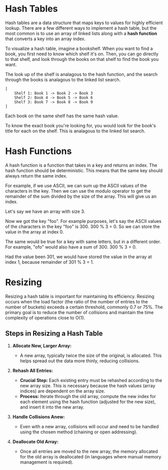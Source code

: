 # Hash Tables

Hash tables are a data structure that maps keys to values for highly efficient lookup. There are a few different ways to implement a hash table, but the most common is to use an array of linked lists along with a **hash function** that converts a key into an array index.

To visualize a hash table, imagine a bookshelf. When you want to find a book, you first need to know which shelf it's on. Then, you can go directly to that shelf, and look through the books on that shelf to find the book you want.

The look up of the shelf is analagous to the hash function, and the search through the books is analagous to the linked list search.

```
[
	Shelf 1: Book 1 -> Book 2 -> Book 3
	Shelf 2: Book 4 -> Book 5 -> Book 6
	Shelf 3: Book 7 -> Book 8 -> Book 9
]
```

Each book on the same shelf has the same hash value.

To know the exact book you're looking for, you would look for the book's title for each on the shelf. This is analagous to the linked list search.

# Hash Functions

A hash function is a function that takes in a key and returns an index. The hash function should be deterministic. This means that the same key should always return the same index.

For example, if we use ASCII, we can sum up the ASCII values of the characters in the key. Then we can use the modulo operator to get the remainder of the sum divided by the size of the array. This will give us an index.

Let's say we have an array with size 3.

Now we got the key "foo". For example purposes, let's say the ASCII values of the characters in the key "foo" is 300. 300 % 3 = 0. So we can store the value in the array at index 0.

The same would be true for a key with same letters, but in a different order. For example, "ofo" would also have a sum of 300. 300 % 3 = 0.

Had the value been 301, we would have stored the value in the array at index 1, because remainder of 301 % 3 = 1.

# Resizing

Resizing a hash table is important for maintaining its efficiency. Resizing occurs when the load factor (the ratio of the number of entries to the number of buckets) exceeds a certain threshold, commonly 0.7 or 75%. The primary goal is to reduce the number of collisions and maintain the time complexity of operations close to O(1).

## Steps in Resizing a Hash Table

1. **Allocate New, Larger Array:**

   - A new array, typically twice the size of the original, is allocated. This helps spread out the data more thinly, reducing collisions.

2. **Rehash All Entries:**

   - **Crucial Step:** Each existing entry must be rehashed according to the new array size. This is necessary because the hash values (array indices) are dependent on the array size.
   - **Process:** Iterate through the old array, compute the new index for each element using the hash function (adjusted for the new size), and insert it into the new array.

3. **Handle Collisions Anew:**

   - Even with a new array, collisions will occur and need to be handled using the chosen method (chaining or open addressing).

4. **Deallocate Old Array:**
   - Once all entries are moved to the new array, the memory allocated for the old array is deallocated (in languages where manual memory management is required).
